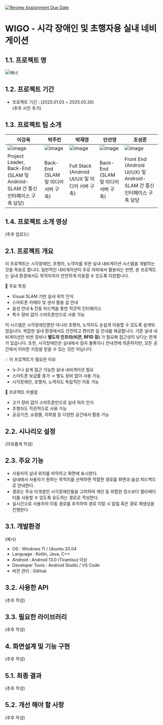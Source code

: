 [![Review Assignment Due Date](https://classroom.github.com/assets/deadline-readme-button-22041afd0340ce965d47ae6ef1cefeee28c7c493a6346c4f15d667ab976d596c.svg)](https://classroom.github.com/a/gFPznrUY)
# WIGO - 시각 장애인 및 초행자용 실내 네비게이션 

## 1.1. 프로젝트 명
![배너](https://github.com/user-attachments/assets/9af927b7-2828-4f59-83be-831909c20375)

## 1.2. 프로젝트 기간
* 프로젝트 기간 : (2025.01.03 ~ 2025.05.30)
<br>(추후 사진 추가)

## 1.3. 프로젝트 팀 소개
| 이강욱  | 박주빈 | 박재영 | 안선영 | 조성준 |
| --- | --- | --- | --- | --- |
| ![image](https://github.com/user-attachments/assets/a792a80a-c00a-4620-9855-04c30a36f8a4) |  ![image](https://github.com/user-attachments/assets/0825338d-3674-4d68-a075-d780631c0ea6) | ![image](https://github.com/user-attachments/assets/6939ad93-3f6f-43d1-8754-46ae9612e22b) | ![image](https://github.com/user-attachments/assets/773aed81-3c3c-41de-a940-a0d2ffaec6b2) | ![image](https://github.com/user-attachments/assets/f23b5fcd-a55e-453f-a622-8eee4c79f429) |
| Project Leader, Back-End (SLAM 및 Android-SLAM 간 통신 인터페이스 구축 담당) | Back-End (SLAM 및 미디어 서버 구축) | Full Stack (Android UI/UX 및 미디어 서버 구축) | Back-End (SLAM 및 미디어 서버 구축) | Front End (Android UI/UX) 및 Android-SLAM 간 통신 인터페이스 구축 담당 |

## 1.4. 프로젝트 소개 영상
(추후 업로드)

## 2.1. 프로젝트 개요
이 프로젝트는 시각장애인, 초행자, 노약자를 위한 실내 내비게이션 시스템을 개발하는 것을 목표로 합니다. 일반적인 내비게이션이 주로 야외에서 활용되는 반면, 본 프로젝트는 실내 환경에서도 목적지까지 안전하게 이동할 수 있도록 지원합니다.

📍 주요 특징
 -  Visual SLAM 기반 실내 위치 인식
 - 스마트폰 카메라 및 센서 활용 길 안내
 - 음성 안내 & 진동 피드백을 통한 직관적 인터페이스
 - 특수 장비 없이 스마트폰만으로 사용 가능

이 시스템은 시각장애인뿐만 아니라 초행자, 노약자도 손쉽게 이용할 수 있도록 설계되었습니다. 복잡한 실내 환경에서도 안전하고 편리한 길 안내를 제공합니다.
기존 실내 내비게이션은 비싼 장비나 **별도의 인프라(비콘, RFID 등)** 가 필요해 접근성이 낮다는 한계가 있습니다. 또한, 시각장애인은 실내에서 점자 블록이나 안내견에 의존하지만, 모든 공간에서 이러한 지원을 받을 수 있는 것은 아닙니다.

💡 이 프로젝트가 필요한 이유<br>
- 누구나 쉽게 접근 가능한 실내 내비게이션 필요
- 스마트폰 보급률 증가 → 별도 장비 없이 사용 가능
- 시각장애인, 초행자, 노약자도 독립적인 이동 가능

🎯 프로젝트 차별점<br>
- 고가 장비 없이 스마트폰만으로 실내 위치 인식
- 초행자도 직관적으로 사용 가능
- 공공기관, 쇼핑몰, 지하철 등 다양한 공간에서 활용 가능


## 2.2. 시나리오 설정
(자유롭게 작성)

## 2.3. 주요 기능
- 사용자의 실내 위치를 파악하고 화면에 표시한다.
- 실내에서 사용자가 원하는 목적지를 선택하면 적절한 경로를 화면과 음성 피드백으로
안내한다.
- 경로는 주요 타겟층인 시각장애인들을 고려하여 계단 등 위험한 장소보다 엘리베이터를
사용할 수 있도록 유도하는 경로로 작성한다.
- 실시간으로 사용자의 이동 경로를 추적하여 경로 이탈 시 알림 혹은 경로 재생성을
진행한다

## 3.1. 개발환경
(예시)
* OS : Windows 11 / Ubuntu 20.04
* Language : Kotlin, Java, C++ 
* Android : Android 13.0 (Tiramisu) 이상
* Developer Tools : Android Studio / VS Code
* 버전 관리 : GitHub

## 3.2. 사용한 API
(추후 작성)

## 3.3. 필요한 라이브러리
(추후 작성)

##  4. 화면설계 및 기능 구현
(추후 작성)

##  5.1. 최종 결과
(추후 작성)

##  5.2. 개선 해야 할 사항
(추후 작성)

